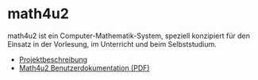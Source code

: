 math4u2
=======

math4u2 ist ein Computer-Mathematik-System, speziell konzipiert für den Einsatz in der Vorlesung, im Unterricht und beim Selbststudium. 

- <a href="Projektbeschreibung.md">Projektbeschreibung</a>
- <a href="https://github.com/fennstef/math4u2/blob/master/doc/math4u2-doc_2_1.pdf?raw=true">Math4u2 Benutzerdokumentation (PDF)</a>
